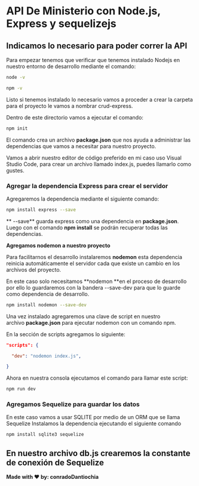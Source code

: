# API De Ministerio con Node.js, Express y sequelizejs

Indicamos lo necesario para poder correr la API
---

Para empezar tenemos que verificar que tenemos instalado Nodejs en
nuestro entorno de desarrollo mediante el comando:
```bash
node -v

npm -v
```
Listo si tenemos instalado lo necesario vamos a proceder a crear la
carpeta para el proyecto le vamos a nombrar crud-express.

Dentro de este directorio vamos a ejecutar el comando:
```bash
npm init
```
El comando crea un archivo **package.json** que nos ayuda a administrar
las dependencias que vamos a necesitar para nuestro proyecto.

Vamos a abrir nuestro editor de código preferido en mi caso uso Visual
Studio Code, para crear un archivo llamado index.js, puedes llamarlo
como gustes.

### Agregar la dependencia Express para crear el servidor

Agregaremos la dependencia mediante el siguiente comando:
```bash
npm install express --save
```
** \--save** guarda express como una dependencia en **package.json**.
Luego con el comando **npm install** se podrán recuperar todas las
dependencias.



**Agregamos nodemon a nuestro proyecto**

Para facilitarnos el desarrollo instalaremos **nodemon** esta
dependencia reinicia automáticamente el servidor cada que existe un
cambio en los archivos del proyecto.

En este caso solo necesitamos **nodemon **en el proceso de desarrollo
por ello lo guardaremos con la bandera --save-dev para que lo guarde
como dependencia de desarrollo.
```bash
npm install nodemon --save-dev
```
Una vez instalado agregaremos una clave de script en nuestro
archivo **package.json** para ejecutar nodemon con un comando npm.

En la sección de scripts agregamos lo siguiente:
```json
"scripts": {

  "dev": "nodemon index.js",

}
```
Ahora en nuestra consola ejecutamos el comando para llamar este script:
```bash
npm run dev
```
### Agregamos Sequelize para guardar los datos

En este caso vamos a usar SQLITE por medio de un ORM que se llama
Sequelize Instalamos la dependencia ejecutando el siguiente comando
```bash
npm install sqlite3 sequelize
```
En nuestro archivo db.js crearemos la constante de conexión de
Sequelize
---

**Made with ❤️ by: conradoDantiochia**